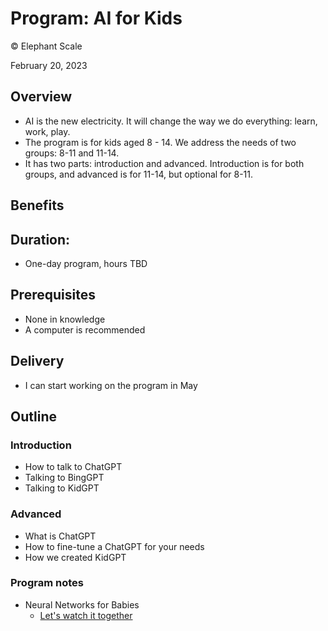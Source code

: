 # Program: AI for Kids
© Elephant Scale

February 20, 2023

## Overview

* AI is the new electricity. It will change the way we do everything: learn, work, play.
* The program is for kids aged 8 - 14. We address the needs of two groups: 8-11 and 11-14.
* It has two parts: introduction and advanced. Introduction is for both groups, and advanced is for 11-14, but optional for 8-11. 

## Benefits

## Duration: 

* One-day program, hours TBD

## Prerequisites

* None in knowledge
* A computer is recommended

## Delivery
* I can start working on the program in May

## Outline

### Introduction

* How to talk to ChatGPT
* Talking to BingGPT
* Talking to KidGPT

### Advanced

* What is ChatGPT
* How to fine-tune a ChatGPT for your needs
* How we created KidGPT

### Program notes

* Neural Networks for Babies
  * [Let's watch it together](https://www.youtube.com/watch?v=IX6acE4l1YQ)